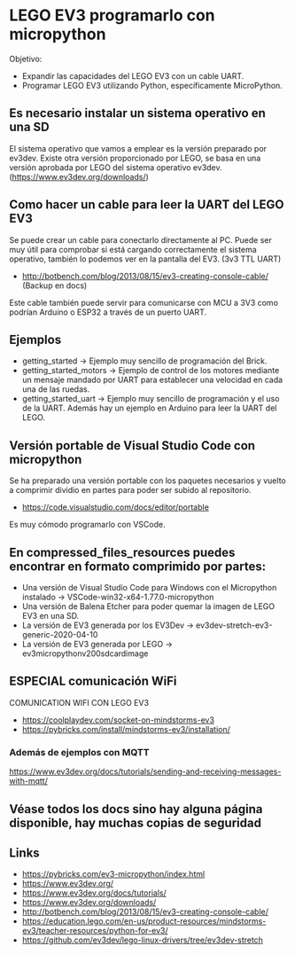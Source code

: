 # LEGO EV3 programarlo con micropython

Objetivo: 
- Expandir las capacidades del LEGO EV3 con un cable UART. 
- Programar LEGO EV3 utilizando Python, específicamente MicroPython.

## Es necesario instalar un sistema operativo en una SD

El sistema operativo que vamos a emplear es la versión preparado por ev3dev. Existe otra versión proporcionado por LEGO, se basa en una versión aprobada por LEGO del sistema operativo ev3dev. (https://www.ev3dev.org/downloads/)

## Como hacer un cable para leer la UART del LEGO EV3
Se puede crear un cable para conectarlo directamente al PC. Puede ser muy útil para comprobar si está cargando correctamente el sistema operativo, también lo podemos ver en la pantalla del EV3. (3v3 TTL UART) 
- http://botbench.com/blog/2013/08/15/ev3-creating-console-cable/ (Backup en docs) 

Este cable también puede servir para comunicarse con MCU a 3V3 como podrían Arduino o ESP32 a través de un puerto UART.

## Ejemplos
- getting_started        -> Ejemplo muy sencillo de programación del Brick.
- getting_started_motors -> Ejemplo de control de los motores mediante un mensaje mandado por UART para establecer una velocidad en cada una de las ruedas.
- getting_started_uart   -> Ejemplo muy sencillo de programación y el uso de la UART. Además hay un ejemplo en Arduino para leer la UART del LEGO.

## Versión portable de Visual Studio Code con micropython

Se ha preparado una versión portable con los paquetes necesarios y vuelto a comprimir dividio en partes para poder ser subido al repositorio.
- https://code.visualstudio.com/docs/editor/portable

Es muy cómodo programarlo con VSCode.

## En compressed_files_resources puedes encontrar en formato comprimido por partes:
- Una versión de Visual Studio Code para Windows con el Micropython instalado -> VSCode-win32-x64-1.77.0-micropython
- Una versión de Balena Etcher para poder quemar la imagen de LEGO EV3 en una SD.
- La versión de EV3 generada por los EV3Dev -> ev3dev-stretch-ev3-generic-2020-04-10
- La versión de EV3 generada por LEGO -> ev3micropythonv200sdcardimage

## ESPECIAL comunicación WiFi

COMUNICATION WIFI CON LEGO EV3
- https://coolplaydev.com/socket-on-mindstorms-ev3
- https://pybricks.com/install/mindstorms-ev3/installation/

### Además de ejemplos con MQTT

https://www.ev3dev.org/docs/tutorials/sending-and-receiving-messages-with-mqtt/

## Véase todos los docs sino hay alguna página disponible, hay muchas copias de seguridad

## Links
- https://pybricks.com/ev3-micropython/index.html
- https://www.ev3dev.org/  
- https://www.ev3dev.org/docs/tutorials/
- https://www.ev3dev.org/downloads/
- http://botbench.com/blog/2013/08/15/ev3-creating-console-cable/ 
- https://education.lego.com/en-us/product-resources/mindstorms-ev3/teacher-resources/python-for-ev3/
- https://github.com/ev3dev/lego-linux-drivers/tree/ev3dev-stretch
